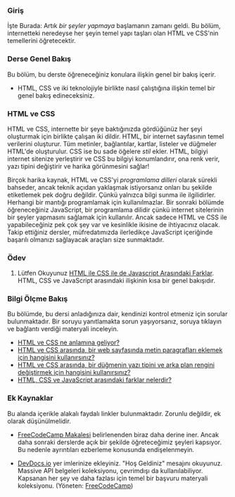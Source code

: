 ### Giriş

İşte Burada: Artık _bir şeyler yapmaya_ başlamanın zamanı geldi. Bu bölüm, internetteki neredeyse her şeyin temel yapı taşları olan HTML ve CSS'nin temellerini öğretecektir.

### Derse Genel Bakış

Bu bölüm, bu derste öğreneceğiniz konulara ilişkin genel bir bakış içerir.

- HTML, CSS ve iki teknolojiyle birlikte nasıl çalıştığına ilişkin temel bir genel bakış edineceksiniz.

### HTML ve CSS

HTML ve CSS, internette bir şeye baktığınızda gördüğünüz her şeyi oluşturmak için birlikte çalışan iki dildir. HTML, bir internet sayfasının temel verilerini oluşturur. Tüm metinler, bağlantılar, kartlar, listeler ve düğmeler HTML'de oluşturulur. CSS ise bu sade öğelere _stil_ ekler. HTML, bilgiyi internet sitenize yerleştirir ve CSS bu bilgiyi konumlandırır, ona renk verir, yazı tipini değiştirir ve harika görünmesini sağlar!

Birçok harika kaynak, HTML ve CSS'yi _programlama dilleri_ olarak sürekli bahseder, ancak teknik açıdan yaklaşmak istiyorsanız onları bu şekilde etiketlemek pek doğru değildir. Çünkü yalnızca bilgi sunma ile ilgilidirler. Herhangi bir mantığı programlamak için kullanılmazlar. Bir sonraki bölümde öğreneceğiniz JavaScript, bir programlama dilidir çünkü internet sitelerinin bir şeyler yapmasını sağlamak için kullanılır. Ancak sadece HTML ve CSS ile yapabileceğiniz pek çok şey var ve kesinlikle ikisine de ihtiyacınız olacak. Takip ettiğiniz dersler, müfredatımızda ilerledikçe JavaScript içeriğinde başarılı olmanızı sağlayacak araçları size sunmaktadır.

### Ödev

<div class="lesson-content__panel" markdown="1">

1. Lütfen Okuyunuz [HTML ile CSS ile de Javascript Arasındaki Farklar](https://brytdesigns.com/html-css-javascript-whats-the-difference/). HTML, CSS ve JavaScript arasındaki ilişkinin kısa bir genel bakışıdır.

</div>

### Bilgi Ölçme Bakış

Bu bölümde, bu dersi anladığınıza dair, kendinizi kontrol etmeniz için sorular bulunmaktadır. Bir soruyu yanıtlamakta sorun yaşıyorsanız, soruya tıklayın ve bağlantı verdiği materyali inceleyin.

- [HTML ve CSS ne anlamına geliyor?](https://brytdesigns.com/html-css-javascript-whats-the-difference/#What_is_HTML)
- [HTML ve CSS arasında, bir web sayfasında metin paragrafları eklemek için hangisini kullanırsınız?](#html-and-css)
- [HTML ve CSS arasında, bir düğmenin yazı tipini ve arka plan rengini değiştirmek için hangisini kullanırsınız?](#html-and-css)
- [HTML, CSS ve JavaScript arasındaki farklar nelerdir?](https://brytdesigns.com/html-css-javascript-whats-the-difference/)

### Ek Kaynaklar

Bu alanda içerikle alakalı faydalı linkler bulunmaktadır. Zorunlu değildir, ek olarak düşünülmelidir.

- [FreeCodeCamp Makalesi](https://www.freecodecamp.org/news/html-css-and-javascript-explained-for-beginners/) belirlenenden biraz daha derine iner. Ancak daha sonraki derslerde açık bir şekilde öğreteceğimiz şeyleri kapsıyor. Bu nedenle ayrıntıları ezberleme konusunda endişelenmeyin.

- [DevDocs.io](https://devdocs.io) yer imlerinize ekleyiniz. "Hoş Geldiniz" mesajını okuyunuz. Massive API belgeleri koleksiyonu, çevrimdışı da kullanılabiliyor. Kapsanan her şey ve daha fazlası için temel bir başvuru materyali koleksiyonu. (Yöneten: [FreeCodeCamp](https://freecodecamp.org))